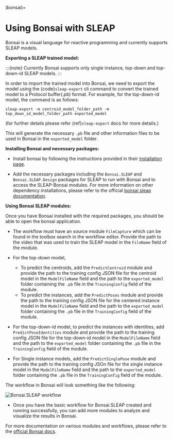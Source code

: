 (bonsai)=

# Using Bonsai with SLEAP

Bonsai is a visual language for reactive programming and currently supports SLEAP models.

**Exporting a SLEAP trained model:**

:::{note}
Currently Bonsai supports only single instance, top-down and top-down-id SLEAP models.
:::

In order to import the trained model into Bonsai, we need to export the model using the {code}`sleap-export` cli command to convert the trained model to a Protocol buffer(.pb) format. For example, for the top-down-id model, the command is as follows:

```
sleap-export -m centroid_model_folder_path -m top_down_id_model_folder_path exported_model
```

(for further details please refer {ref}`sleap-export` docs for more details.)

This will generate the necessary `.pb` file and other information files to be used in Bonsai in the `exported_model` folder.

**Installing Bonsai and necessary packages:**

- Install bonsai by following the instructions provided in their [installation page](https://bonsai-rx.org/docs/articles/installation.html). 

- Add the necessary packages including the `Bonsai.SLEAP` and `Bonsai.SLEAP.Design` packages for SLEAP to run with Bonsai and to access the SLEAP-Bonsai modules. For more information on other dependency installations, please refer to the official [bonsai sleap documentation](https://github.com/bonsai-rx/sleap?tab=readme-ov-file#bonsai---sleap).

**Using Bonsai SLEAP modules:**

Once you have Bonsai installed with the required packages, you should be able to open the bonsai application. 

- The workflow must have an source module `FileCapture` which can be found in the toolbox search in the workflow editor. Provide the path to the video that was used to train the SLEAP model in the `FileName` field of the module.

- For the top-down model,
    - To predict the centroids, add the `PredictCentroid` module and provide the path to the training config JSON file for the centroid model in the `ModelFileName` field and the path to the `exported_model` folder containing the `.pb` file in the `TrainingConfig` field of the module.
    - To predict the instances, add the `PredictPoses` module and provide the path to the training config JSON file for the centered instance model in the `ModelFileName` field and the path to the `exported_model` folder containing the `.pb` file in the `TrainingConfig` field of the module.

- For the top-down-id model, to predict the instances with identities, add `PredictPoseIdentities` module and provide the path to the training config JSON file for the top-down-id model in the `ModelFileName` field and the path to the `exported_model` folder containing the `.pb` file in the `TrainingConfig` field of the module.

- For Single instance models, add the `PredictSinglePose` module and provide the path to the training config JSOn file for the single instance model in the `ModelFileName` field and the path to the `exported_model` folder containing the `.pb` file in the `TrainingConfig` field of the module.

The workflow in Bonsai will look something like the following:

![Bonsai.SLEAP workflow](../_static/bonsai-workflow.jpg)

- Once you have the basic workflow for Bonsai.SLEAP created and running successfully, you can add more modules to analyze and visualize the results in Bonsai.

For more documentation on various modules and workflows, please refer to the [official Bonsai docs](https://bonsai-rx.org/docs/articles/editor.html).